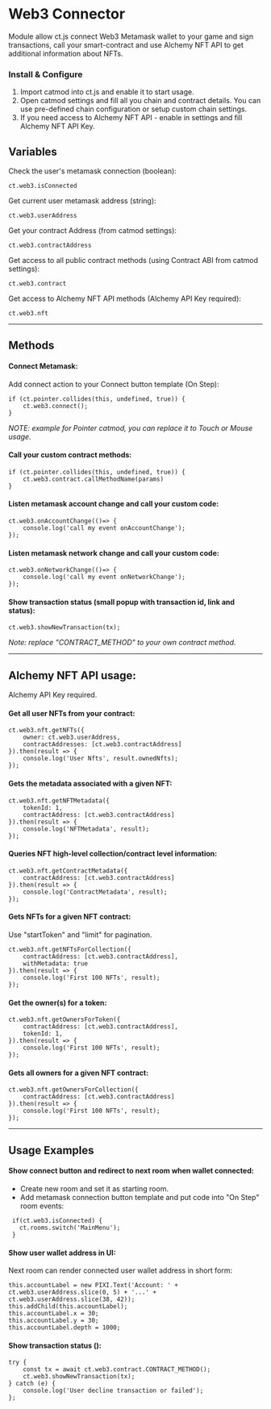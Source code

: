 # Web3 Connector

Module allow ct.js connect Web3 Metamask wallet to your game and sign transactions, call your smart-contract and use Alchemy NFT API to get additional
information about NFTs.

### Install & Configure

1. Import catmod into ct.js and enable it to start usage.
2. Open catmod settings and fill all you chain and contract details. You can use pre-defined chain configuration or setup custom chain settings.
3. If you need access to Alchemy NFT API - enable in settings and fill Alchemy NFT API Key.

## Variables

Check the user's metamask connection (boolean):

``` 
ct.web3.isConnected
```

Get current user metamask address (string):

``` 
ct.web3.userAddress
```

Get your contract Address (from catmod settings):

``` 
ct.web3.contractAddress
```

Get access to all public contract methods (using Contract ABI from catmod settings):

``` 
ct.web3.contract
```

Get access to Alchemy NFT API methods (Alchemy API Key required):

``` 
ct.web3.nft
```

------

## Methods

#### Connect Metamask:

Add connect action to your Connect button template (On Step):

``` 
if (ct.pointer.collides(this, undefined, true)) {
    ct.web3.connect();
}
```

*NOTE: example for Pointer catmod, you can replace it to Touch or Mouse usage.*

#### Call your custom contract methods:

``` 
if (ct.pointer.collides(this, undefined, true)) {
    ct.web3.contract.callMethodName(params)
}
```

#### Listen metamask account change and call your custom code:

``` 
ct.web3.onAccountChange(()=> {
    console.log('call my event onAccountChange');
});
```

#### Listen metamask network change and call your custom code:

``` 
ct.web3.onNetworkChange(()=> {
    console.log('call my event onNetworkChange');
});
```

#### Show transaction status (small popup with transaction id, link and status):

``` 
ct.web3.showNewTransaction(tx);
```

*Note: replace "CONTRACT_METHOD" to your own contract method.*

------

## Alchemy NFT API usage:

Alchemy API Key required.

#### Get all user NFTs from your contract:

``` 
ct.web3.nft.getNFTs({
    owner: ct.web3.userAddress, 
    contractAddresses: [ct.web3.contractAddress]
}).then(result => {
    console.log('User Nfts', result.ownedNfts);
});
```

#### Gets the metadata associated with a given NFT:

``` 
ct.web3.nft.getNFTMetadata({
    tokenId: 1, 
    contractAddress: [ct.web3.contractAddress]
}).then(result => {
    console.log('NFTMetadata', result);
});
```

#### Queries NFT high-level collection/contract level information:

``` 
ct.web3.nft.getContractMetadata({
    contractAddress: [ct.web3.contractAddress]
}).then(result => {
    console.log('ContractMetadata', result);
});
```

#### Gets NFTs for a given NFT contract:

Use "startToken" and "limit" for pagination.

``` 
ct.web3.nft.getNFTsForCollection({
    contractAddress: [ct.web3.contractAddress],
    withMetadata: true
}).then(result => {
    console.log('First 100 NFTs', result);
});
```

#### Get the owner(s) for a token:

``` 
ct.web3.nft.getOwnersForToken({
    contractAddress: [ct.web3.contractAddress],
    tokenId: 1,
}).then(result => {
    console.log('First 100 NFTs', result);
});
```

#### Gets all owners for a given NFT contract:

``` 
ct.web3.nft.getOwnersForCollection({
    contractAddress: [ct.web3.contractAddress]
}).then(result => {
    console.log('First 100 NFTs', result);
});
```

------

## Usage Examples

#### Show connect button and redirect to next room when wallet connected:

- Create new room and set it as starting room.
- Add metamask connection button template and put code into "On Step" room events:

```
 if(ct.web3.isConnected) {
   ct.rooms.switch('MainMenu');
 }
```

#### Show user wallet address in UI:

Next room can render connected user wallet address in short form:

```
this.accountLabel = new PIXI.Text('Account: ' + ct.web3.userAddress.slice(0, 5) + '...' + ct.web3.userAddress.slice(38, 42));
this.addChild(this.accountLabel);
this.accountLabel.x = 30;
this.accountLabel.y = 30;
this.accountLabel.depth = 1000;
```

#### Show transaction status ():

``` 
try {
    const tx = await ct.web3.contract.CONTRACT_METHOD();
    ct.web3.showNewTransaction(tx);
} catch (e) {
    console.log('User decline transaction or failed');
};
```

